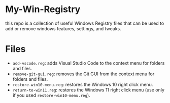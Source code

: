 # My-Win-Registry
this repo is a collection of useful Windows Registry files that can be used to add or remove windows features, settings, and tweaks.

# Files
- `add-vscode.reg`: adds Visual Studio Code to the context menu for folders and files.
- `remove-git-gui.reg`: removes the Git GUI from the context menu for folders and files.
- `restore-win10-menu.reg`: restores the Windows 10 right click menu.
- `return-to-win11.reg`: restores the Windows 11 right click menu (use only if you used `restore-win10-menu.reg`).